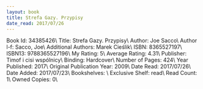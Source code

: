 ```yaml
---
layout: book
title: Strefa Gazy. Przypisy
date_read: 2017/07/26
---
```


Book Id: 34385426\ 
Title: Strefa Gazy. Przypisy\ 
Author: Joe Sacco\ 
Author l-f: Sacco, Joe\ 
Additional Authors: Marek Cieślik\ 
ISBN: 8365527197\ 
ISBN13: 9788365527196\ 
My Rating: 5\ 
Average Rating: 4.31\ 
Publisher: Timof i cisi wspólnicy\ 
Binding: Hardcover\ 
Number of Pages: 424\ 
Year Published: 2017\ 
Original Publication Year: 2009\ 
Date Read: 2017/07/26\ 
Date Added: 2017/07/23\ 
Bookshelves: \ 
Exclusive Shelf: read\ 
Read Count: 1\ 
Owned Copies: 0\ 

